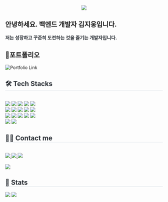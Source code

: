 <div align="center">
  <img src="https://capsule-render.vercel.app/api?type=waving&color=0:f3ff47,100:c513f6&height=240&text=Let's%20Grow%20Together!&animation=fadeIn&fontColor=ffffff&fontSize=50" />
</div>

<h2 align="text-align: left">안녕하세요. 백엔드 개발자 김지웅입니다.</h2>

<p align="text-align: left" style="font-weight: 700; font-size: 15px; color: #282d33;">
  저는 성장하고 꾸준히 도전하는 것을 즐기는 개발자입니다.
</p>

<h2 align="text-align: left">📝포트폴리오</h2>
<p align="text-align: left">
  <a href="https://kgw08003.netlify.app/" style="text-decoration: none;">
    <img src="https://img.shields.io/badge/포트폴리오-blue?style=for-the-badge" alt="Portfolio Link">
  </a>
</p>
    <div style="text-align: left;">
    <h2 style="border-bottom: 1px solid #d8dee4; color: #282d33;"> 🛠️ Tech Stacks </h2> <br> 
    <div style="margin: ; text-align: left;" "text-align: left;"> <img src="https://img.shields.io/badge/HTML5-E34F26?style=for-the-badge&logo=HTML5&logoColor=white">
          <img src="https://img.shields.io/badge/CSS3-1572B6?style=for-the-badge&logo=CSS3&logoColor=white">
          <img src="https://img.shields.io/badge/Bootstrap-7952B3?style=for-the-badge&logo=Bootstrap&logoColor=white">
          <img src="https://img.shields.io/badge/Django-092E20?style=for-the-badge&logo=Django&logoColor=white">
          <img src="https://img.shields.io/badge/Python-3776AB?style=for-the-badge&logo=Python&logoColor=white">
          <br/><img src="https://img.shields.io/badge/Javascript-F7DF1E?style=for-the-badge&logo=Javascript&logoColor=white">
          <img src="https://img.shields.io/badge/Git-F05032?style=for-the-badge&logo=Git&logoColor=white">
          <img src="https://img.shields.io/badge/Github-181717?style=for-the-badge&logo=Github&logoColor=white">
          <img src="https://img.shields.io/badge/MySQL-4479A1?style=for-the-badge&logo=MySQL&logoColor=white">
          <img src="https://img.shields.io/badge/Linux-FCC624?style=for-the-badge&logo=Linux&logoColor=white">
          <br/><img src="https://img.shields.io/badge/Docker-2496ED?style=for-the-badge&logo=Docker&logoColor=white">
          <img src="https://img.shields.io/badge/PyTorch-EE4C2C?style=for-the-badge&logo=PyTorch&logoColor=white">
          <img src="https://img.shields.io/badge/Tensorflow-FF6F00?style=for-the-badge&logo=Tensorflow&logoColor=white">
          <img src="https://img.shields.io/badge/Discord-5865F2?style=for-the-badge&logo=Discord&logoColor=white">
          <img src="https://img.shields.io/badge/Notion-000000?style=for-the-badge&logo=Notion&logoColor=white">
          <br/><img src="https://img.shields.io/badge/C-A8B9CC?style=for-the-badge&logo=C&logoColor=white">
          <img src="https://img.shields.io/badge/C++-00599C?style=for-the-badge&logo=C%2B%2B&logoColor=white">
          </div>
    </div>
    <div style="text-align: left;">
    <h2 style="border-bottom: 1px solid #d8dee4; color: #282d33;"> 🧑‍💻 Contact me </h2> <br> 
    <div style="text-align: left;"> <a href=https://kgw08003.tistory.com/> <img src="https://img.shields.io/badge/Tistory-000000?style=for-the-badge&logo=Tistory&logoColor=white&link=https://kgw08003.tistory.com/"> </a>
         <a href=https://www.notion.so/Template-1539774c5e71800d948fc1d9f8157327> <img src="https://img.shields.io/badge/Notion-000000?style=for-the-badge&logo=Notion&logoColor=white&link=https://www.notion.so/Template-1539774c5e71800d948fc1d9f8157327"> </a>
         <a href=mailto:kgw08003@gmail.com> <img src="https://img.shields.io/badge/Gmail-EA4335?style=for-the-badge&logo=Gmail&logoColor=white&link=mailto:kgw08003@gmail.com"> </a>
          </div>  <br> 
    <div style="text-align: left;"> <a href="https://hits.seeyoufarm.com"> <img src="https://hits.seeyoufarm.com/api/count/incr/badge.svg?url=https%3A%2F%2Fgithub.com%2Fkgw08003%2F&count_bg=%23000000&title_bg=%23000000&icon=github.svg&icon_color=%23FFFFFF&title=GitHub&edge_flat=false"/></a>
       </div> 
    </div>
    <div style="text-align: left;"> 
    <h2 style="border-bottom: 1px solid #d8dee4; color: #282d33;"> 🏅 Stats </h2> <div style="text-align: left;"> <img src="https://github-readme-stats.vercel.app/api?username=kgw08003&bg_color=60,fcff33,ff24cf&title_color=000000&text_color=000000"
         /> <img src="https://github-readme-stats.vercel.app/api/top-langs/?username=kgw08003&layout=compact&bg_color=60,fcff33,ff24cf&title_color=000000&text_color=000000"
           /> </div> 
    </div>
